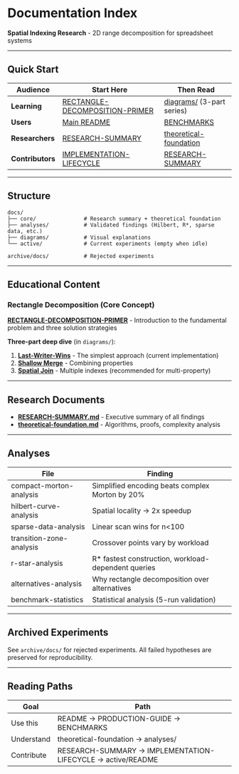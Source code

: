 # Documentation Index

**Spatial Indexing Research** - 2D range decomposition for spreadsheet systems

---

## Quick Start

| Audience         | Start Here                                                          | Then Read                                                  |
| ---------------- | ------------------------------------------------------------------- | ---------------------------------------------------------- |
| **Learning**     | [RECTANGLE-DECOMPOSITION-PRIMER](./RECTANGLE-DECOMPOSITION-PRIMER.md) | [diagrams/](./diagrams/) (3-part series)                   |
| **Users**        | [Main README](../README.md)                                         | [BENCHMARKS](../BENCHMARKS.md)                             |
| **Researchers**  | [RESEARCH-SUMMARY](./core/RESEARCH-SUMMARY.md)                      | [theoretical-foundation](./core/theoretical-foundation.md) |
| **Contributors** | [IMPLEMENTATION-LIFECYCLE](./IMPLEMENTATION-LIFECYCLE.md)           | [RESEARCH-SUMMARY](./core/RESEARCH-SUMMARY.md)             |

---

## Structure

```
docs/
├── core/               # Research summary + theoretical foundation
├── analyses/           # Validated findings (Hilbert, R*, sparse data, etc.)
├── diagrams/           # Visual explanations
└── active/             # Current experiments (empty when idle)

archive/docs/           # Rejected experiments
```

---

## Educational Content

### Rectangle Decomposition (Core Concept)

**[RECTANGLE-DECOMPOSITION-PRIMER](./RECTANGLE-DECOMPOSITION-PRIMER.md)** - Introduction to the fundamental problem and three solution strategies

**Three-part deep dive** (in `diagrams/`):
1. **[Last-Writer-Wins](./diagrams/rectangle-decomposition-lww.md)** - The simplest approach (current implementation)
2. **[Shallow Merge](./diagrams/rectangle-decomposition-merge.md)** - Combining properties
3. **[Spatial Join](./diagrams/rectangle-decomposition-spatial-join.md)** - Multiple indexes (recommended for multi-property)

---

## Research Documents

- **[RESEARCH-SUMMARY.md](./core/RESEARCH-SUMMARY.md)** - Executive summary of all findings
- **[theoretical-foundation.md](./core/theoretical-foundation.md)** - Algorithms, proofs, complexity analysis

---

## Analyses

| File                     | Finding                                             |
| ------------------------ | --------------------------------------------------- |
| compact-morton-analysis  | Simplified encoding beats complex Morton by 20%     |
| hilbert-curve-analysis   | Spatial locality → 2x speedup                       |
| sparse-data-analysis     | Linear scan wins for n<100                          |
| transition-zone-analysis | Crossover points vary by workload                   |
| r-star-analysis          | R* fastest construction, workload-dependent queries |
| alternatives-analysis    | Why rectangle decomposition over alternatives       |
| benchmark-statistics     | Statistical analysis (5-run validation)             |

---

## Archived Experiments

See `archive/docs/` for rejected experiments. All failed hypotheses are preserved for reproducibility.

---

## Reading Paths

| Goal       | Path                                                        |
| ---------- | ----------------------------------------------------------- |
| Use this   | README → PRODUCTION-GUIDE → BENCHMARKS                      |
| Understand | theoretical-foundation → analyses/                          |
| Contribute | RESEARCH-SUMMARY → IMPLEMENTATION-LIFECYCLE → active/README |
